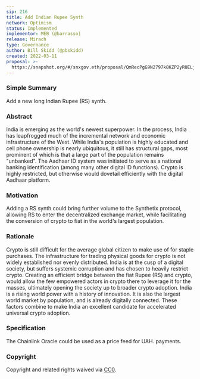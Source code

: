 ```yaml
---
sip: 216
title: Add Indian Rupee Synth
network: Optimism
status: Implemented
implementor: MEB (@barrasso)
release: Mirach
type: Governance
author: Bill Skidd (@pbskidd)
created: 2022-03-11
proposal: >-
  https://snapshot.org/#/snxgov.eth/proposal/QmRecPgG9N2797k8KZP2yRUELjgEopBkcAWa7tXULYJfMR
---
```


### Simple Summary

Add a new long Indian Rupee (RS) synth.

### Abstract

India is emerging as the world's newest superpower. In the process, India has leapfrogged much of the incremental network and economic infrastructure of the West. While India's population is highly educated and cell phone ownership is nearly ubiquitous, it still has structural gaps, most prominent of which is that a large part of the population remains "unbanked". The Aadhaar ID system was initiated to serve as a national banking identification (among many other digital ID functions). Crypto is highly restricted, but otherwise would dovetail efficiently with the digital Aadhaar platform.

### Motivation

Adding a RS synth could bring further volume to the Synthetix protocol, allowing RS to enter the decentralized exchange market, while facilitating the conversion of crypto to fiat in the world's largest population.

### Rationale

Crypto is still difficult for the average global citizen to make use of for staple purchases. The infrastructure for trading physical goods for crypto is not widely established nor evenly distributed. India is at the cusp of a digital society, but suffers systemic corruption and has chosen to heavily restrict crypto. Creating an efficient bridge between the fiat Rupee (RS) and crypto, would allow the few empowered actors in crypto there to leverage it for the masses, ultimately opening the society up to broader crypto adoption. India is a rising world power with a history of innovation. It is also the largest world market by population, and is already digitally connected. These factors combine to make India an excellent candidate for accelerated universal crypto adoption.

### Specification

The Chainlink Oracle could be used as a price feed for UAH. payments.

### Copyright

Copyright and related rights waived via [CC0](https://creativecommons.org/publicdomain/zero/1.0/).

